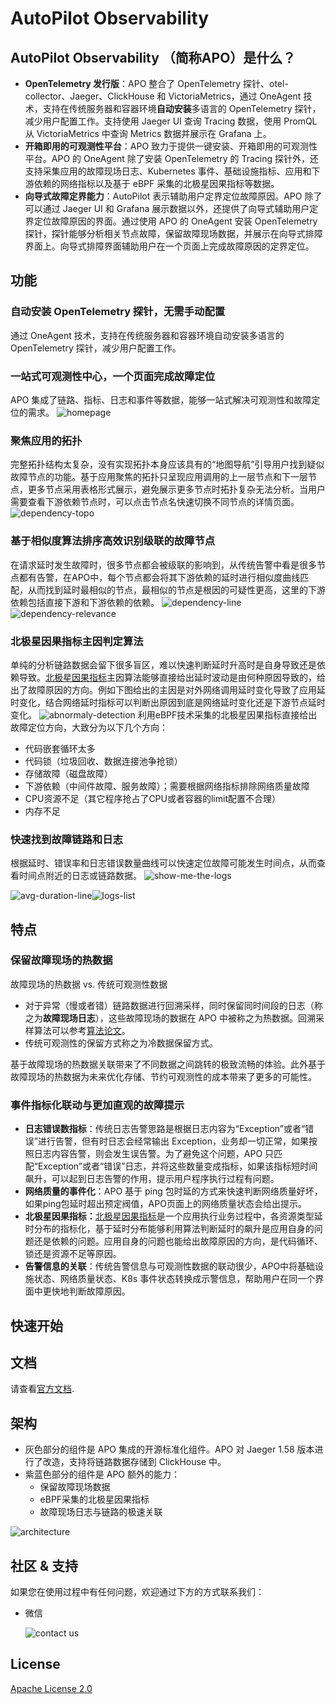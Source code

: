 # AutoPilot Observability
## AutoPilot Observability （简称APO）是什么？
- **OpenTelemetry 发行版**：APO 整合了 OpenTelemetry 探针、otel-collector、Jaeger、ClickHouse 和 VictoriaMetrics，通过 OneAgent 技术，支持在传统服务器和容器环境**自动安装**多语言的 OpenTelemetry 探针，减少用户配置工作。支持使用 Jaeger UI 查询 Tracing 数据，使用 PromQL 从 VictoriaMetrics 中查询 Metrics 数据并展示在 Grafana 上。
- **开箱即用的可观测性平台**：APO 致力于提供一键安装、开箱即用的可观测性平台。APO 的 OneAgent 除了安装 OpenTelemetry 的 Tracing 探针外，还支持采集应用的故障现场日志、Kubernetes 事件、基础设施指标、应用和下游依赖的网络指标以及基于 eBPF 采集的北极星因果指标等数据。
- **向导式故障定界能力**：AutoPilot 表示辅助用户定界定位故障原因。APO 除了可以通过 Jaeger UI 和 Grafana 展示数据以外，还提供了向导式辅助用户定界定位故障原因的界面。通过使用 APO 的 OneAgent 安装 OpenTelemetry 探针，探针能够分析相关节点故障，保留故障现场数据，并展示在向导式排障界面上。向导式排障界面辅助用户在一个页面上完成故障原因的定界定位。
## 功能
### 自动安装 OpenTelemetry 探针，无需手动配置
通过 OneAgent 技术，支持在传统服务器和容器环境自动安装多语言的 OpenTelemetry 探针，减少用户配置工作。
### 一站式可观测性中心，一个页面完成故障定位
APO 集成了链路、指标、日志和事件等数据，能够一站式解决可观测性和故障定位的需求。
![homepage](./docs/img/homepage.png)
### 聚焦应用的拓扑
完整拓扑结构太复杂，没有实现拓扑本身应该具有的“地图导航”引导用户找到疑似故障节点的功能。基于应用聚焦的拓扑只呈现应用调用的上一层节点和下一层节点，更多节点采用表格形式展示，避免展示更多节点时拓扑复杂无法分析。当用户需要查看下游依赖节点时，可以点击节点名快速切换不同节点的详情页面。
![dependency-topo](./docs/img/dependency-topo.png)
### 基于相似度算法排序高效识别级联的故障节点
在请求延时发生故障时，很多节点都会被级联的影响到，从传统告警中看是很多节点都有告警，在APO中，每个节点都会将其下游依赖的延时进行相似度曲线匹配，从而找到延时最相似的节点，最相似的节点是根因的可疑性更高，这里的下游依赖包括直接下游和下游依赖的依赖。
![dependency-line](./docs/img/dependency-lines.png)
![dependency-relevance](/docs/img/dependency-relevance.png)
### 北极星因果指标主因判定算法
单纯的分析链路数据会留下很多盲区，难以快速判断延时升高时是自身导致还是依赖导致。[北极星因果指标](one.kindlingx.com)主因算法能够直接给出延时波动是由何种原因导致的，给出了故障原因的方向。例如下图给出的主因是对外网络调用延时变化导致了应用延时变化，结合网络延时指标可以判断出原因到底是网络延时变化还是下游节点延时变化。
![abnormaly-detection](/docs/img/abnormaly-detection.png)
利用eBPF技术采集的北极星因果指标直接给出故障定位方向，大致分为以下几个方向：

- 代码嵌套循环太多 
- 代码锁（垃圾回收、数据连接池争抢锁）
- 存储故障（磁盘故障）
- 下游依赖（中间件故障、服务故障）；需要根据网络指标排除网络质量故障
- CPU资源不足（其它程序抢占了CPU或者容器的limit配置不合理）
- 内存不足
### 快速找到故障链路和日志
根据延时、错误率和日志错误数量曲线可以快速定位故障可能发生时间点，从而查看时间点附近的日志或链路数据。
![show-me-the-logs](./docs/img/show-me-the-logs.png)

![avg-duration-line](./docs/img/avg-duration-line.png)![logs-list](./docs/img/logs-list.png)
## 特点
### 保留故障现场的热数据
故障现场的热数据 vs. 传统可观测性数据

- 对于异常（慢或者错）链路数据进行回溯采样，同时保留同时间段的日志（称之为**故障现场日志**），这些故障现场的数据在 APO 中被称之为热数据。回溯采样算法可以参考[算法论文](https://www.usenix.org/conference/nsdi23/presentation/zhang-lei)。
- 传统可观测性的保留方式称之为冷数据保留方式。

基于故障现场的热数据关联带来了不同数据之间跳转的极致流畅的体验。此外基于故障现场的热数据为未来优化存储、节约可观测性的成本带来了更多的可能性。
### 事件指标化联动与更加直观的故障提示

- **日志错误数指标**：传统日志告警思路是根据日志内容为“Exception”或者“错误”进行告警，但有时日志会经常输出 Exception，业务却一切正常，如果按照日志内容告警，则会发生误告警。为了避免这个问题，APO 只匹配“Exception”或者“错误”日志，并将这些数量变成指标，如果该指标短时间飙升，可以起到日志告警的作用，提示用户程序执行过程有问题。
- **网络质量的事件化**：APO 基于 ping 包时延的方式来快速判断网络质量好坏，如果ping包延时超出预定阀值，APO页面上的网络质量状态会给出提示。
- **北极星因果指标：**[北极星因果指标](one.kindlingx.com)是一个应用执行业务过程中，各资源类型延时分布的指标化，基于延时分布能够利用算法判断延时的飙升是应用自身的问题还是依赖的问题。应用自身的问题也能给出故障原因的方向，是代码循环、锁还是资源不足等原因。
- **告警信息的关联**：传统告警信息与可观测性数据的联动很少，APO中将基础设施状态、网络质量状态、K8s 事件状态转换成示警信息，帮助用户在同一个界面中更快地判断故障原因。
## 快速开始

## 文档
请查看[官方文档]().
## 架构

- 灰色部分的组件是 APO 集成的开源标准化组件。APO 对 Jaeger 1.58 版本进行了改造，支持将链路数据存储到 ClickHouse 中。
- 紫蓝色部分的组件是 APO 额外的能力：
   - 保留故障现场数据
   - eBPF采集的北极星因果指标
   - 故障现场日志与链路的极速关联

![architecture](./docs/img/architecture.png)
## 社区 & 支持
如果您在使用过程中有任何问题，欢迎通过下方的方式联系我们：

- 微信

  ![contact us](./docs/img/contact-wechat.jpg)
## License
[Apache License 2.0](https://github.com/CloudDetail/apo/blob/main/LICENSE)